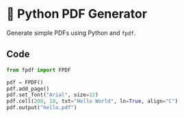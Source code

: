 # 📄 Python PDF Generator

Generate simple PDFs using Python and `fpdf`.

## Code

```python
from fpdf import FPDF

pdf = FPDF()
pdf.add_page()
pdf.set_font("Arial", size=12)
pdf.cell(200, 10, txt="Hello World", ln=True, align="C")
pdf.output("hello.pdf")
```